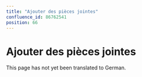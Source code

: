 ```yaml
---
title: "Ajouter des pièces jointes"
confluence_id: 86762541
position: 66
---
```

# Ajouter des pièces jointes


This page has not yet been translated to German.

